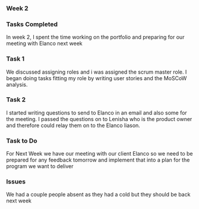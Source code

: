 ### Week 2
### Tasks Completed
In week 2, I spent the time working on the portfolio and preparing for our meeting with Elanco next week
### Task 1
We discussed assigning roles and i was assigned the scrum master role. I began doing tasks fitting my role by writing user stories and the MoSCoW analysis.
### Task 2
I started writing questions to send to Elanco in an email and also some for the meeting. I passed the questions on to Lenisha who is the product owner and therefore could 
relay them on to the Elanco liason.
### Task to Do
For Next Week we have our meeting with our client Elanco so we need to be prepared for any feedback tomorrow and implement that into a plan for the
program we want to deliver
### Issues
We had a couple people absent as they had a cold but they should be back next week
